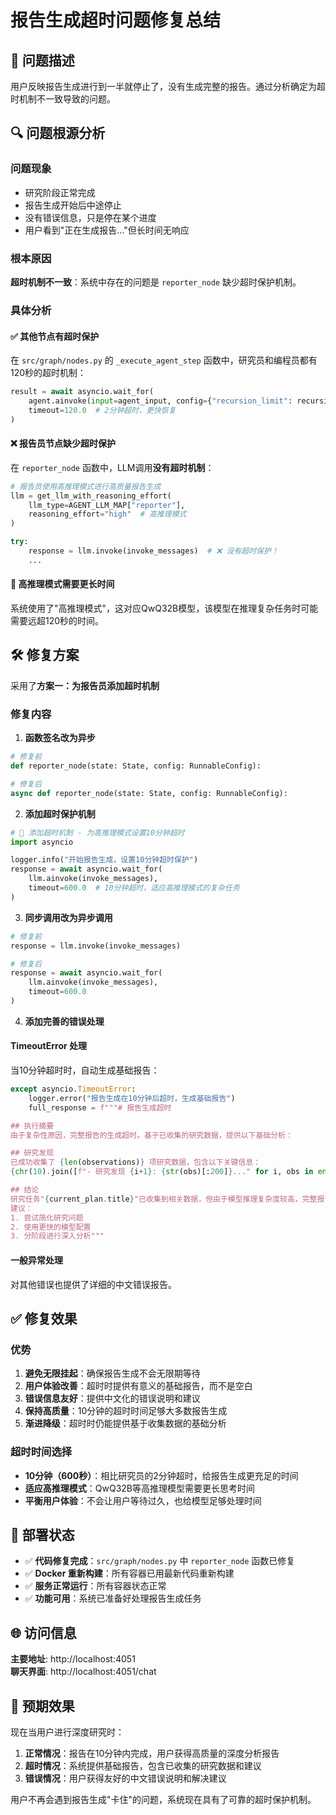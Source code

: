 # 报告生成超时问题修复总结

## 🎯 问题描述

用户反映报告生成进行到一半就停止了，没有生成完整的报告。通过分析确定为超时机制不一致导致的问题。

## 🔍 问题根源分析

### 问题现象
- 研究阶段正常完成
- 报告生成开始后中途停止
- 没有错误信息，只是停在某个进度
- 用户看到"正在生成报告..."但长时间无响应

### 根本原因
**超时机制不一致**：系统中存在的问题是 `reporter_node` 缺少超时保护机制。

### 具体分析

#### ✅ 其他节点有超时保护
在 `src/graph/nodes.py` 的 `_execute_agent_step` 函数中，研究员和编程员都有120秒的超时机制：
```python
result = await asyncio.wait_for(
    agent.ainvoke(input=agent_input, config={"recursion_limit": recursion_limit}),
    timeout=120.0  # 2分钟超时，更快恢复
)
```

#### ❌ 报告员节点缺少超时保护
在 `reporter_node` 函数中，LLM调用**没有超时机制**：
```python
# 报告员使用高推理模式进行高质量报告生成
llm = get_llm_with_reasoning_effort(
    llm_type=AGENT_LLM_MAP["reporter"], 
    reasoning_effort="high"  # 高推理模式
)

try:
    response = llm.invoke(invoke_messages)  # ❌ 没有超时保护！
    ...
```

#### 🐌 高推理模式需要更长时间
系统使用了"高推理模式"，这对应QwQ32B模型，该模型在推理复杂任务时可能需要远超120秒的时间。

## 🛠️ 修复方案

采用了**方案一：为报告员添加超时机制**

### 修复内容

1. **函数签名改为异步**
```python
# 修复前
def reporter_node(state: State, config: RunnableConfig):

# 修复后  
async def reporter_node(state: State, config: RunnableConfig):
```

2. **添加超时保护机制**
```python
# 🚀 添加超时机制 - 为高推理模式设置10分钟超时
import asyncio

logger.info("开始报告生成，设置10分钟超时保护")
response = await asyncio.wait_for(
    llm.ainvoke(invoke_messages),
    timeout=600.0  # 10分钟超时，适应高推理模式的复杂任务
)
```

3. **同步调用改为异步调用**
```python
# 修复前
response = llm.invoke(invoke_messages)

# 修复后
response = await asyncio.wait_for(
    llm.ainvoke(invoke_messages),
    timeout=600.0
)
```

4. **添加完善的错误处理**

#### TimeoutError 处理
当10分钟超时时，自动生成基础报告：
```python
except asyncio.TimeoutError:
    logger.error("报告生成在10分钟后超时，生成基础报告")
    full_response = f"""# 报告生成超时

## 执行摘要
由于复杂性原因，完整报告的生成超时。基于已收集的研究数据，提供以下基础分析：

## 研究发现
已成功收集了 {len(observations)} 项研究数据，包含以下关键信息：
{chr(10).join([f"- 研究发现 {i+1}: {str(obs)[:200]}..." for i, obs in enumerate(observations[:5])])}

## 结论
研究任务"{current_plan.title}"已收集到相关数据，但由于模型推理复杂度较高，完整报告生成超时。
建议：
1. 尝试简化研究问题
2. 使用更快的模型配置  
3. 分阶段进行深入分析"""
```

#### 一般异常处理
对其他错误也提供了详细的中文错误报告。

## ✅ 修复效果

### 优势
1. **避免无限挂起**：确保报告生成不会无限期等待
2. **用户体验改善**：超时时提供有意义的基础报告，而不是空白
3. **错误信息友好**：提供中文化的错误说明和建议
4. **保持高质量**：10分钟的超时时间足够大多数报告生成
5. **渐进降级**：超时时仍能提供基于收集数据的基础分析

### 超时时间选择
- **10分钟（600秒）**：相比研究员的2分钟超时，给报告生成更充足的时间
- **适应高推理模式**：QwQ32B等高推理模型需要更长思考时间
- **平衡用户体验**：不会让用户等待过久，也给模型足够处理时间

## 🚀 部署状态

- ✅ **代码修复完成**：`src/graph/nodes.py` 中 `reporter_node` 函数已修复
- ✅ **Docker 重新构建**：所有容器已用最新代码重新构建
- ✅ **服务正常运行**：所有容器状态正常
- ✅ **功能可用**：系统已准备好处理报告生成任务

## 🌐 访问信息

**主要地址**: http://localhost:4051  
**聊天界面**: http://localhost:4051/chat

## 🔮 预期效果

现在当用户进行深度研究时：
1. **正常情况**：报告在10分钟内完成，用户获得高质量的深度分析报告
2. **超时情况**：系统提供基础报告，包含已收集的研究数据和建议
3. **错误情况**：用户获得友好的中文错误说明和解决建议

用户不再会遇到报告生成"卡住"的问题，系统现在具有了可靠的超时保护机制。 